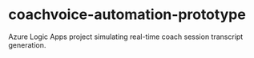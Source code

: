 # coachvoice-automation-prototype
Azure Logic Apps project simulating real-time coach session transcript generation.
